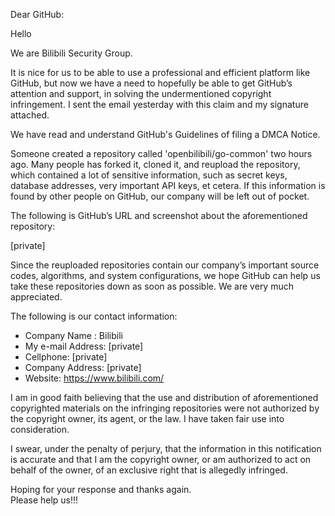 Dear GitHub:

  Hello

We are Bilibili Security Group.
  
It is nice for us to be able to use a professional and efficient platform like GitHub, but now we have a need to hopefully be able to get GitHub’s attention and support, in solving the undermentioned copyright infringement. I sent the email yesterday with this claim and my signature attached.

We have read and understand GitHub's Guidelines of filing a DMCA Notice.

Someone created a repository called 'openbilibili/go-common' two hours ago. Many people has forked it, cloned it, and reupload the repository, which contained a lot of sensitive information, such as secret keys, database addresses, very important API keys, et cetera. If this information is found by other people on GitHub, our company will be left out of pocket.

The following is GitHub’s URL and screenshot about the aforementioned repository:

[private]

Since the reuploaded repositories contain our company’s important source codes, algorithms, and system configurations, we hope GitHub can help us take these repositories down as soon as possible. We are very much appreciated.
   
The following is our contact information:
    
-   Company Name : Bilibili  
-   My e-mail Address: [private]  
-   Cellphone: [private]    
-   Company Address: [private]   
-   Website: https://www.bilibili.com/

I am in good faith believing that the use and distribution of aforementioned copyrighted materials on the infringing repositories were not authorized by the copyright owner, its agent, or the law. I have taken fair use into consideration.

I swear, under the penalty of perjury, that the information in this notification is accurate and that I am the copyright owner, or am authorized to act on behalf of the owner, of an exclusive right that is allegedly infringed.



Hoping for your response and thanks again.  
Please help us!!!


